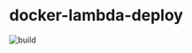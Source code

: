 # docker-lambda-deploy

![build](https://github.com/masoudkarimif/docker-lambda-deploy/.github/workflows/build.yml/badge.svg?branch=main)
